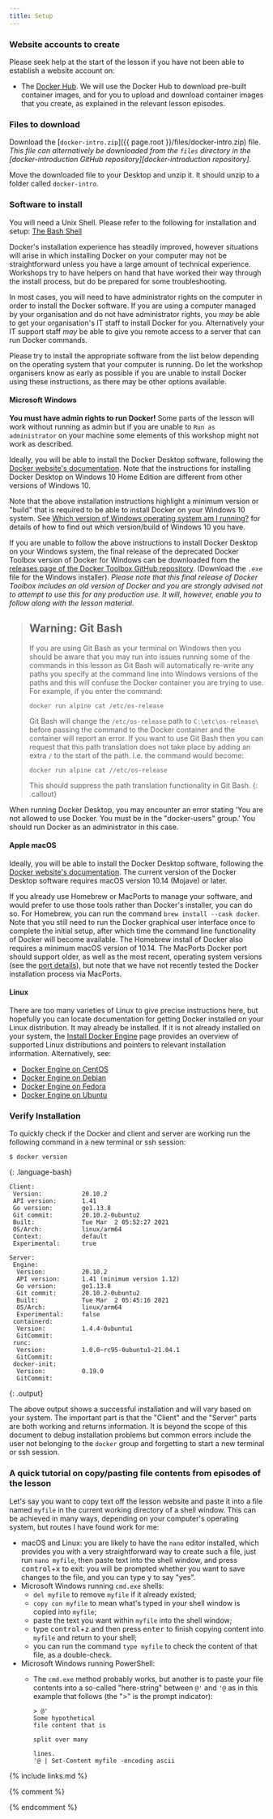 ```yaml
---
title: Setup
---
```

### Website accounts to create
Please seek help at the start of the lesson if you have not been able to establish a website account on:
- The [Docker Hub](http://hub.docker.com). We will use the Docker Hub to download pre-built container images, and for you to upload and download container images that you create, as explained in the relevant lesson episodes.

### Files to download

Download the [`docker-intro.zip`]({{ page.root }}/files/docker-intro.zip) file. _This file can alternatively be downloaded from the `files` directory in the [docker-introduction GitHub repository][docker-introduction repository]_.

Move the downloaded file to your Desktop and unzip it. It should unzip to a folder called `docker-intro`. 

### Software to install
You will need a Unix Shell. Please refer to the following for installation and setup:
[The Bash Shell](https://carpentries.github.io/workshop-template/#shell)

Docker's installation experience has steadily improved, however situations will arise in which installing Docker on your computer may not be straightforward unless you have a large amount of technical experience.
Workshops try to have helpers on hand that have worked their way through the install process, but do be prepared for some troubleshooting.

In most cases, you will need to have administrator rights on the computer in order to install the Docker software. If you are using a computer managed by your organisation and do not have administrator rights, you *may* be able to get your organisation's IT staff to install Docker for you. Alternatively your IT support staff *may* be able to give you remote access to a server that can run Docker commands.

Please try to install the appropriate software from the list below depending on the operating system that your computer is running. Do let the workshop organisers know as early as possible if you are unable to install Docker using these instructions, as there may be other options available.

#### Microsoft Windows

**You must have admin rights to run Docker!** Some parts of the lesson will work without running as admin but if you are unable to `Run as administrator` on your machine some elements of this workshop might not work as described.

Ideally, you will be able to install the Docker Desktop software, following the [Docker website's documentation](https://docs.docker.com/docker-for-windows/install/). Note that the instructions for installing Docker Desktop on Windows 10 Home Edition are different from other versions of Windows 10.

Note that the above installation instructions highlight a minimum version or "build" that is required to be able to install Docker on your Windows 10 system. See [Which version of Windows operating system am I running?](https://support.microsoft.com/en-us/windows/which-version-of-windows-operating-system-am-i-running-628bec99-476a-2c13-5296-9dd081cdd808) for details of how to find out which version/build of Windows 10 you have.

If you are unable to follow the above instructions to install Docker Desktop on your Windows system, the final release of the deprecated Docker Toolbox version of Docker for Windows can be downloaded from the [releases page of the Docker Toolbox GitHub repository](https://github.com/docker/toolbox/releases). (Download the `.exe` file for the Windows installer). _Please note that this final release of Docker Toolbox includes an old version of Docker and you are strongly advised not to attempt to use this for any production use. It will, however, enable you to follow along with the lesson material._

> ## Warning: Git Bash
> If you are using Git Bash as your terminal on Windows then you should be aware that you may run
> into issues running some of the commands in this lesson as Git Bash will automatically re-write
> any paths you specify at the command line into Windows versions of the paths and this will confuse
> the Docker container you are trying to use. For example, if you enter the command:
> ```
> docker run alpine cat /etc/os-release
> ```
> Git Bash will change the `/etc/os-release` path to `C:\etc\os-release\` before passing the command
> to the Docker container and the container will report an error. If you want to use Git Bash then you
> can request that this path translation does not take place by adding an extra `/` to the start of the
> path. i.e. the command would become:
> ```
> docker run alpine cat //etc/os-release
> ```
> This should suppress the path translation functionality in Git Bash.
{: .callout}

When running Docker Desktop, you may encounter an error stating 'You are not allowed to use Docker. You must be in the "docker-users" group.' You should run Docker as an administrator in this case.

#### Apple macOS

Ideally, you will be able to install the Docker Desktop software, following the
[Docker website's documentation](https://docs.docker.com/docker-for-mac/install/).
The current version of the Docker Desktop software requires macOS version 10.14 (Mojave) or later.

If you already use Homebrew or MacPorts to manage your software, and would prefer to use those
tools rather than Docker's installer, you can do so. For Homebrew, you can run the command
`brew install --cask docker`. Note that you still need to run the Docker graphical user interface
once to complete the initial setup, after which time the command line functionality of Docker will
become available. The Homebrew install of Docker also requires a minimum macOS version of 10.14.
The MacPorts Docker port should support older, as well as the most recent, operating system
versions (see the [port details](https://ports.macports.org/port/docker/details/)), but note that
we have not recently tested the Docker installation process via MacPorts.

#### Linux

There are too many varieties of Linux to give precise instructions here, but hopefully you can locate documentation for getting Docker installed on your Linux distribution. It may already be installed. If it is not already installed on your system, the [Install Docker Engine](https://docs.docker.com/engine/install/) page provides an overview of supported Linux distributions and pointers to relevant installation information. Alternatively, see:

 - [Docker Engine on CentOS](https://docs.docker.com/install/linux/docker-ce/centos/)
 - [Docker Engine on Debian](https://docs.docker.com/install/linux/docker-ce/debian/)
 - [Docker Engine on Fedora](https://docs.docker.com/install/linux/docker-ce/fedora/)
 - [Docker Engine on Ubuntu](https://docs.docker.com/install/linux/docker-ce/ubuntu/)

### Verify Installation

To quickly check if the Docker and client and server are working run the following command in a new terminal or ssh session:
~~~
$ docker version
~~~
{: .language-bash}
~~~
Client:
 Version:           20.10.2
 API version:       1.41
 Go version:        go1.13.8
 Git commit:        20.10.2-0ubuntu2
 Built:             Tue Mar  2 05:52:27 2021
 OS/Arch:           linux/arm64
 Context:           default
 Experimental:      true

Server:
 Engine:
  Version:          20.10.2
  API version:      1.41 (minimum version 1.12)
  Go version:       go1.13.8
  Git commit:       20.10.2-0ubuntu2
  Built:            Tue Mar  2 05:45:16 2021
  OS/Arch:          linux/arm64
  Experimental:     false
 containerd:
  Version:          1.4.4-0ubuntu1
  GitCommit:        
 runc:
  Version:          1.0.0~rc95-0ubuntu1~21.04.1
  GitCommit:        
 docker-init:
  Version:          0.19.0
  GitCommit:        
~~~
{: .output}

The above output shows a successful installation and will vary based on your system.  The important part is that the "Client" and the "Server" parts are both working and returns information.  It is beyond the scope of this document to debug installation problems but common errors include the user not belonging to the `docker` group and forgetting to start a new terminal or ssh session.

### A quick tutorial on copy/pasting file contents from episodes of the lesson
Let's say you want to copy text off the lesson website and paste it into a file named `myfile` in the current working directory of a shell window. This can be achieved in many ways, depending on your computer's operating system, but routes I have found work for me:
- macOS and Linux: you are likely to have the `nano` editor installed, which provides you with a very straightforward way to create such a file, just run `nano myfile`, then paste text into the shell window, and press <kbd>control</kbd>+<kbd>x</kbd> to exit: you will be prompted whether you want to save changes to the file, and you can type <kbd>y</kbd> to say "yes".
- Microsoft Windows running `cmd.exe` shells:
  - `del myfile` to remove `myfile` if it already existed;
  - `copy con myfile` to mean what's typed in your shell window is copied into `myfile`;
  - paste the text you want within `myfile` into the shell window;
  - type <kbd>control</kbd>+<kbd>z</kbd> and then press <kbd>enter</kbd> to finish copying content into `myfile` and return to your shell;
  - you can run the command `type myfile` to check the content of that file, as a double-check.
- Microsoft Windows running PowerShell:
  - The `cmd.exe` method probably works, but another is to paste your file contents into a so-called "here-string" between `@'` and `'@` as in this example that follows (the ">" is the prompt indicator):

        > @'
        Some hypothetical
        file content that is

        split over many

        lines.
        '@ | Set-Content myfile -encoding ascii

{% include links.md %}

{% comment %}
<!--  LocalWords:  myfile kbd links.md md endcomment
-->
{% endcomment %}
